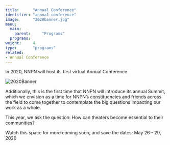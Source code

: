 ```yaml
---
title:      "Annual Conference"
identifier: "annual-conference"
image:      "2020banner.jpg"
menu:
  main:
    parent:     "Programs"
  programs:
weight:     4
type:       "programs"
related:
- Annual Conference
---
```


<span class="lead-in">In 2020, NNPN will host its first virtual Annual Conference.</span>

![2020Banner](https://nnpn-static/site/content/programs/annual-conference/2020banner.jpg "2020 NNPN Annual Conference")


Additionally, this is the first time that NNPN will introduce its annual Summit, which we envision as a time for NNPN’s constituencies and friends across the field to come together to contemplate the big questions impacting our work as a whole.

This year, we ask the question: How can theaters become essential to their communities?

Watch this space for more coming soon, and save the dates: May 26 - 29, 2020
